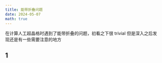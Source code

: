 ```yaml
---
title: 能带折叠问题
date: 2024-05-07
math: true
---
```


在计算人工超晶格时遇到了能带折叠的问题，初看之下很 trivial 但是深入之后发现还是有一些需要注意的地方

## 1 